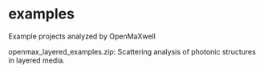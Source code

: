 # examples
Example projects analyzed by OpenMaXwell

openmax_layered_examples.zip: Scattering analysis of photonic structures in layered media.
